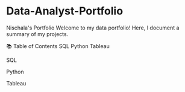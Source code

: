 # Data-Analyst-Portfolio
Nischala's Portfolio
Welcome to my data portfolio! Here, I document a summary of my projects.

📚 Table of Contents
SQL
Python
Tableau

SQL

Python

Tableau
